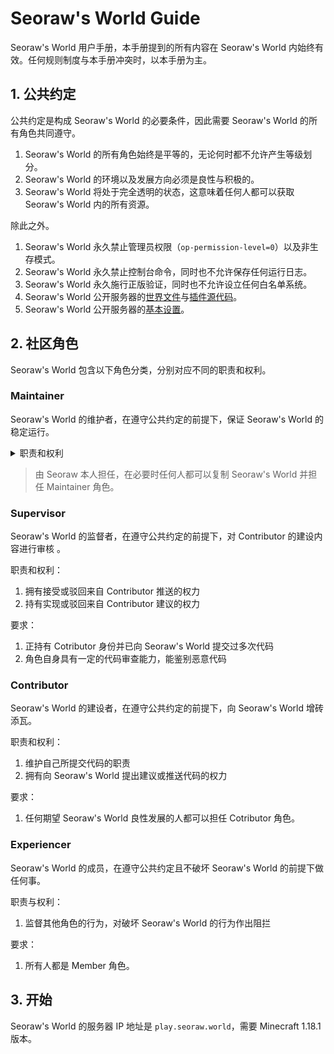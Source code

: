 # Seoraw's World Guide
Seoraw's World 用户手册，本手册提到的所有内容在 Seoraw's World 内始终有效。任何规则制度与本手册冲突时，以本手册为主。

## 1. 公共约定

公共约定是构成 Seoraw's World 的必要条件，因此需要 Seoraw's World 的所有角色共同遵守。

1. Seoraw's World 的所有角色始终是平等的，无论何时都不允许产生等级划分。
2. Seoraw's World 的环境以及发展方向必须是良性与积极的。
3. Seoraw's World 将处于完全透明的状态，这意味着任何人都可以获取 Seoraw's World 内的所有资源。

除此之外。

1. Seoraw's World 永久禁止管理员权限（`op-permission-level=0`）以及非生存模式。
2. Seoraw's World 永久禁止控制台命令，同时也不允许保存任何运行日志。
3. Seoraw's World 永久施行正版验证，同时也不允许设立任何白名单系统。
4. Seoraw's World 公开服务器的[世界文件](http://idc.seoraw.world:32403/backup)与[插件源代码](https://github.com/SeorawWorld)。
5. Seoraw's World 公开服务器的[基本设置](https://github.com/SeorawWorld/SeorawServer)。

## 2. 社区角色
Seoraw's World 包含以下角色分类，分别对应不同的职责和权利。

### Maintainer
Seoraw's World 的维护者，在遵守公共约定的前提下，保证 Seoraw's World 的稳定运行。

<details>
<summary>职责和权利</summary>
<pre>
1. 必要时向 Approver & Contributor 提供相关报错
2. 提供 Seoraw's World 物理运行环境
3. 确保 Seoraw's World 时刻使用最新的 Minecraft 版本
4. 确保 Seoraw's World 不被破坏，在 Seoraw's World 遭受不可逆的损伤时停止服务
5. 在必要时对服务器进行重启或临时关闭
6. 是 Seoraw's World 所有仓库的拥有者，因此也拥有任命与罢免 Supervisor 的权限，但无论何时都必须严格遵守相应的流程
</pre>
</details>

> 由 Seoraw 本人担任，在必要时任何人都可以复制 Seoraw's World 并担任 Maintainer 角色。

### Supervisor
Seoraw's World 的监督者，在遵守公共约定的前提下，对 Contributor 的建设内容进行审核 。

职责和权利：
1. 拥有接受或驳回来自 Contributor 推送的权力
2. 持有实现或驳回来自 Contributor 建议的权力 

要求：
1. 正持有 Cotributor 身份并已向 Seoraw's World 提交过多次代码
2. 角色自身具有一定的代码审查能力，能鉴别恶意代码

### Contributor
Seoraw's World 的建设者，在遵守公共约定的前提下，向 Seoraw's World 增砖添瓦。

职责和权利：
1. 维护自己所提交代码的职责
2. 拥有向 Seoraw's World 提出建议或推送代码的权力

要求：
1. 任何期望 Seoraw's World 良性发展的人都可以担任 Cotributor 角色。

### Experiencer
Seoraw's World 的成员，在遵守公共约定且不破坏 Seoraw's World 的前提下做任何事。

职责与权利：
1. 监督其他角色的行为，对破坏 Seoraw's World 的行为作出阻拦

要求：
1. 所有人都是 Member 角色。

## 3. 开始

Seoraw's World 的服务器 IP 地址是 `play.seoraw.world`，需要 Minecraft 1.18.1 版本。

